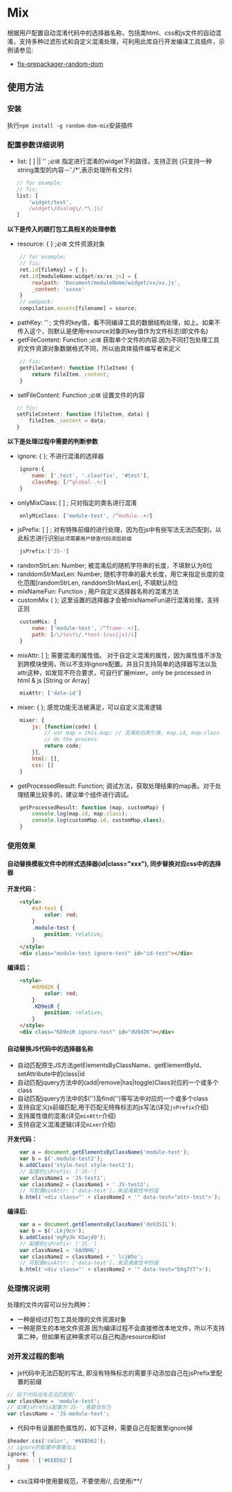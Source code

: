 # Mix


根据用户配置自动混淆代码中的选择器名称，包括类html、css和js文件的自动混淆，支持多种过滤形式和自定义混淆处理，可利用此库自行开发编译工具插件，示例请参见:
 - [fis-prepackager-random-dom](https://www.npmjs.com/package/fis-prepackager-random-dom)

## 使用方法
### 安装
执行`npm install -g random-dom-mix`安装插件

### 配置参数详细说明
 - list: [ ] || '' ;`必填` 指定进行混淆的widget下的路径，支持正则 (只支持一种string类型的内容－'./*',表示处理所有文件)
 ```javascript
    // for example:
    // fis:
    list: [
        'widget/test',
        /widget\/dialog\/.*\.js/
    ]
```
**以下是传入的跟打包工具相关的处理参数**
 - resource: { } ;`必填` 文件资源对象
```javascript
    // for example:
    // fis:
    ret.id[fileKey] = { };  
    ret.id[moduleName:widget/xx/xx.js] = {
        realpath: 'Document/moduleName/widget/xx/xx.js',
        _content: 'xxxxx'
    }
    // webpack:
    compilation.assets[filename] = source;
```
 - pathKey: '' ; 文件的key值，看不同编译工具的数据结构处理，如上。如果不传入这个，则默认是使用resource对象的key值作为文件标志(即文件名)
 - getFileContent: Function ;`必填` 获取单个文件的内容.因为不同打包处理工具的文件资源对象数据格式不同，所以由具体插件编写者来定义
```javascript
    // fis:
    getFileContent: function (fileItem) {
        return fileItem._content;
    }
```
 - setFileContent: Function ;`必填` 设置文件的内容
 ```javascript
    // fis:
    setFileContent: function (fileItem, data) {
        fileItem._content = data;
    }
```
**以下是处理过程中需要的判断参数**
 - ignore: { }; 不进行混淆的选择器
```javascript
    ignore:{
        name: ['.test', '.clearfix', '#test'],
        classReg: [/^global-.+/]
    }
```
 - onlyMixClass: [ ] ; 只对指定的类名进行混淆
```javascript
    onlyMixClass: ['module-test', /^module-.+/]
```
 - jsPrefix: [ ] ; 对有特殊前缀的进行处理，因为在js中有些写法无法匹配到，以此标志进行识别`此项需要用户排查代码添加前缀`
```javascript
    jsPrefix:['JS-']
```
 - randomStrLen: Number; 被混淆后的随机字符串的长度，不填默认为6位
 - randdomStrMaxLen: Number; 随机字符串的最大长度，用它来指定长度的变化范围[randomStrLen, randdomStrMaxLen], 不填默认8位
 - mixNameFun: Function ; 用户自定义选择器名称的混淆方法
 - customMix { }; 这里设置的选择器才会被mixNameFun进行混淆处理，支持正则
```javascript
    customMix: {
        name: ['module-test', /^frame-.+/],
        path: [/\/test\/.*test.(css|js)/i]
    }
```
 - mixAttr: [ ]; 需要混淆的属性值。 对于自定义混淆的属性，因为属性值不涉及到跨模块使用，所以不支持ignore配置。并且只支持简单的选择器写法以及attr这种，如发现不符合要求，可自行扩展mixer。only be processed in html & js [String or Array]
```javascript
    mixAttr: ['data-id']
```
 - mixer: { }; 感觉功能无法被满足，可以自定义混淆逻辑
```javascript
    mixer: {
        js: [function(code) {
            // var map = this.map; // 混淆前后索引表, map.id, map.class
            // do the process
            return code;
        }],
        html: [],
        css: []
    }
```
 - getProcessedResult: Function; 调试方法，获取处理结果的map表。对于处理结果比较多的，建议单个组件进行调试。
```javascript
    getProcessedResult: function (map, customMap) {
        console.log(map.id, map.class);
        console.log(customMap.id, customMap,class);
    }
```

### 使用效果

#### 自动替换模板文件中的样式选择器(id|class="xxx"), 同步替换对应css中的选择器

**开发代码：**

```html
    <style>
        #id-test {
            color: red;
        }
        .module-test {
            position: relative;
        }
    </style>
    <div class="module-test ignore-test" id="id-test"></div>
```

**编译后：**
```html
    <style>
        #dU9d2K {
            color: red;
        }
        .KD9eiR {
            position: relative;
        }
    </style>
    <div class="KD9eiR ignore-test" id="dU9d2K"></div>
```

#### 自动替换JS代码中的选择器名称
 - 自动匹配原生JS方法getElementsByClassName、getElementById、setAttribute中的class|id
 - 自动匹配jquery方法中的(add|remove|has|toggle)Class对应的一个或多个class
 - 自动匹配jquery方法中的$('')及find('')等写法中对应的一个或多个class
 - 支持自定义js前缀匹配,用于匹配无特殊标志的js写法(详见`jsPrefix`介绍)
 - 支持属性值的混淆(详见`mixAttr`介绍)
 - 支持自定义混淆逻辑(详见`mixer`介绍)

**开发代码：**

```javascript
    var a = document.getElementsByClassName('module-test');
    var b = $('.module-test2');
    b.addClass('style-test style-test2');
    // 配置的jsPrefix: ['JS-']
    var className1 = 'JS-test1';
    var className2 = className1 + ' JS-test2';
    // 可配置mixAttr: ['data-test']，来混淆属性中的值
    b.html('<div class="' + className2 + '" data-test="attr-test">');
```

**编译后:**

```javascript
    var a = document.getElementsByClassName('de93SIL');
    var b = $('.Lkj9cn');
    b.addClass('ogPy3k KSwjd9');
    // 配置的jsPrefix: ['JS-']
    var className1 = 'k8dNHG';
    var className2 = className1 + ' lcjWSo';
    // 可配置mixAttr: ['data-test']，来混淆属性中的值
    b.html('<div class="' + className2 + '" data-test="bhg7YT">');
```



### 处理情况说明
处理的文件内容可以分为两种：
 - 一种是经过打包工具处理的文件资源对象
 - 一种是原生的本地文件资源
因为编译过程不会直接修改本地文件，所以不支持第二种，但如果有这种需求可以自己构造resource和list


### 对开发过程的影响
 - js代码中无法匹配的写法, 即没有特殊标志的需要手动添加自己在jsPrefix里配置的前缀
 ```javascript
 // 如下代码没有无法匹配到：
 var className = 'module-test';
 // 如果jsPrefix配置为'JS-',需要改写为
 var className = 'JS-module-test';
 ```
 - 代码中有设置颜色属性的，如下这种，需要自己在配置里ignore掉
 ```javascript
 $header.css('color', '#6EB562');
 // ignore的配置中需要加上
ignore: {
    name : ['#6EB562']
}
 ```
 - css注释中使用要规范，不要使用//, 应使用/**/




